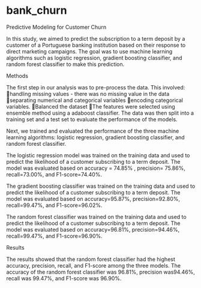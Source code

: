 # bank_churn
Predictive Modeling for Customer Churn

In this study, we aimed to predict the subscription to a term deposit by a customer of a Portuguese banking institution based on their response to direct marketing campaigns. The goal was to use machine learning algorithms such as logistic regression, gradient boosting classifier, and random forest classifier to make this prediction.

Methods

The first step in our analysis was to pre-process the data. This involved: 
handling missing values - there was no missing value in the data
separating numerical and categorical variables
encoding categorical variables. 
Balanced the dataset
The features were selected using ensemble method using a adaboost classifier.
The data was then split into a training set and a test set to evaluate the performance of the models.
 
Next, we trained and evaluated the performance of the three machine learning algorithms: logistic regression, gradient boosting classifier, and random forest classifier.

The logistic regression model was trained on the training data and used to predict the likelihood of a customer subscribing to a term deposit. The model was evaluated based on accuracy =  74.85% , precision= 75.86%, recall=73.00%, and F1-score=74.40%.

The gradient boosting classifier was trained on the training data and used to predict the likelihood of a customer subscribing to a term deposit. The model was evaluated based on accuracy=95.87%, precision=92.80%, recall=99.47%, and F1-score=96.02%.

The random forest classifier was trained on the training data and used to predict the likelihood of a customer subscribing to a term deposit. The model was evaluated based on accuracy=96.81%, precision=94.46%, recall=99.47%, and F1-score=96.90%.

Results

The results showed that the random forest classifier had the highest accuracy, precision, recall, and F1-score among the three models. The accuracy of the random forest classifier was 96.81%, precision was94.46%, recall was 99.47%, and F1-score was 96.90%.
